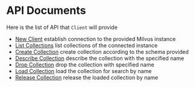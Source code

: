 # API Documents

Here is the list of API that `Client` will provide

- [New Client](new_client.md) establish connection to the provided Milvus instance
- [List Collections](list_collections.md) list collections of the connected instance
- [Create Collection](create_collection.md) create collection according to the schema provided
- [Describe Collection](describe_collection.md) describe the collection with the specified name
- [Drop Collection](drop_collection.md) drop the collection with specified name
- [Load Collection](load_collection.md) load the collection for search by name
- [Release Collection](release_collection.md) release the loaded collection by name

